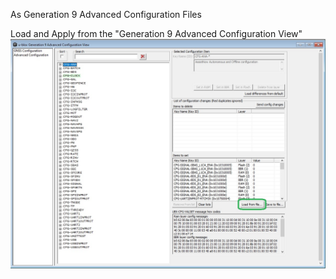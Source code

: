 As Generation 9 Advanced Configuration Files

Load and Apply from the "Generation 9 Advanced Configuration View"
![alt text](gen9fromfile.jpg?raw=true)
